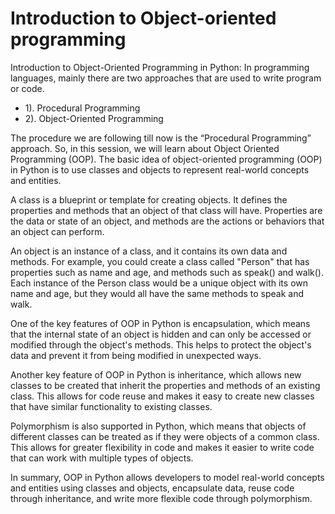 
# Introduction to Object-oriented programming
Introduction to Object-Oriented Programming in Python: In programming languages, mainly there are two approaches that are used to write program or code.
- 1). Procedural Programming
- 2). Object-Oriented Programming

The procedure we are following till now is the “Procedural Programming” approach. So, in this session, we will learn about Object Oriented Programming (OOP).
The basic idea of object-oriented programming (OOP) in Python is to use classes and objects to represent real-world concepts and entities.

A class is a blueprint or template for creating objects. It defines the properties and methods that an object of that class will have. Properties are the data or state of an object, and methods are the actions or behaviors that an object can perform.

An object is an instance of a class, and it contains its own data and methods. For example, you could create a class called "Person" that has properties such as name and age, and methods such as speak() and walk(). Each instance of the Person class would be a unique object with its own name and age, but they would all have the same methods to speak and walk.

One of the key features of OOP in Python is encapsulation, which means that the internal state of an object is hidden and can only be accessed or modified through the object's methods. This helps to protect the object's data and prevent it from being modified in unexpected ways.

Another key feature of OOP in Python is inheritance, which allows new classes to be created that inherit the properties and methods of an existing class. This allows for code reuse and makes it easy to create new classes that have similar functionality to existing classes.

Polymorphism is also supported in Python, which means that objects of different classes can be treated as if they were objects of a common class. This allows for greater flexibility in code and makes it easier to write code that can work with multiple types of objects.

In summary, OOP in Python allows developers to model real-world concepts and entities using classes and objects, encapsulate data, reuse code through inheritance, and write more flexible code through polymorphism.

